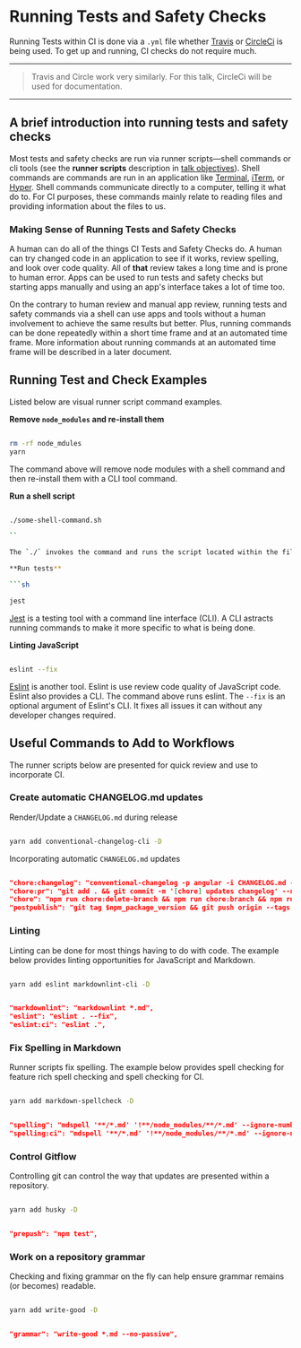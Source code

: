 # Running Tests and Safety Checks

Running Tests within CI is done via a `.yml` file whether [Travis](https://travis-ci.org/) or [CircleCi](https://circleci.com/) is being used. To get up and running, CI checks do not require much.

----

> Travis and Circle work very similarly. For this talk, CircleCi will be used for documentation.

----

## A brief introduction into running tests and safety checks

Most tests and safety checks are run via runner scripts—shell commands or cli tools (see the **runner scripts** description in [talk objectives](01-talk-objectives.md)). Shell commands are commands are run in an application like [Terminal](https://en.wikipedia.org/wiki/Terminal_(macOS)), [iTerm](https://www.iterm2.com/), or [Hyper](https://hyper.is/). Shell commands communicate directly to a computer, telling it what do to. For CI purposes, these commands mainly relate to reading files and providing information about the files to us.

### Making Sense of Running Tests and Safety Checks

A human can do all of the things CI Tests and Safety Checks do. A human can try changed code in an application to see if it works, review spelling, and look over code quality. All of **that** review takes a long time and is prone to human error. Apps can be used to run tests and safety checks but starting apps manually and using an app's interface takes a lot of time too.

On the contrary to human review and manual app review, running tests and safety commands via a shell can use apps and tools without a human involvement to achieve the same results but better. Plus, running commands can be done repeatedly within a short time frame and at an automated time frame. More information about running commands at an automated time frame will be described in a later document.

## Running Test and Check Examples

Listed below are visual runner script command examples.

**Remove `node_modules` and re-install them**

```sh

rm -rf node_mdules
yarn

```

The command above will remove node modules with a shell command and then re-install them with a CLI tool command.

**Run a shell script**

```sh

./some-shell-command.sh

``

The `./` invokes the command and runs the script located within the file `some-shell-command.sh`.

**Run tests**

```sh

jest

```

[Jest](https://jestjs.io/) is a testing tool with a command line interface (CLI). A CLI astracts running commands to make it more specific to what is being done.

**Linting JavaScript**

```sh

eslint --fix

```

[Eslint](https://eslint.org/) is another tool. Eslint is use review code quality of JavaScript code. Eslint also provides a CLI. The command above runs eslint. The `--fix` is an optional argument of Eslint's CLI. It fixes all issues it can without any developer changes required.

## Useful Commands to Add to Workflows

The runner scripts below are presented for quick review and use to incorporate CI.

### Create automatic CHANGELOG.md updates

Render/Update a `CHANGELOG.md` during release

```sh

yarn add conventional-changelog-cli -D

```

Incorporating automatic `CHANGELOG.md` updates

```json

"chore:changelog": "conventional-changelog -p angular -i CHANGELOG.md -s -r 0",
"chore:pr": "git add . && git commit -m '[chore] updates changelog' --no-verify && git push origin chore-changelog -f",
"chore": "npm run chore:delete-branch && npm run chore:branch && npm run chore:changelog && npm run chore:pr",
"postpublish": "git tag $npm_package_version && git push origin --tags && npm run chore",

```

### Linting

Linting can be done for most things having to do with code. The example below provides linting opportunities for JavaScript and Markdown.

```sh

yarn add eslint markdownlint-cli -D

```

```json

"markdownlint": "markdownlint *.md",
"eslint": "eslint . --fix",
"eslint:ci": "eslint .",

```

### Fix Spelling in Markdown

Runner scripts fix spelling. The example below provides spell checking for feature rich spell checking and spell checking for CI.

```sh

yarn add markdown-spellcheck -D

```

```json

"spelling": "mdspell '**/*.md' '!**/node_modules/**/*.md' --ignore-numbers",
"spelling:ci": "mdspell '**/*.md' '!**/node_modules/**/*.md' --ignore-numbers --report",

```

### Control Gitflow

Controlling git can control the way that updates are presented within a repository.

```sh

yarn add husky -D

```

```json

"prepush": "npm test",

```

### Work on a repository grammar

Checking and fixing grammar on the fly can help ensure grammar remains (or becomes) readable.

```sh

yarn add write-good -D

```

```json

"grammar": "write-good *.md --no-passive",

```
